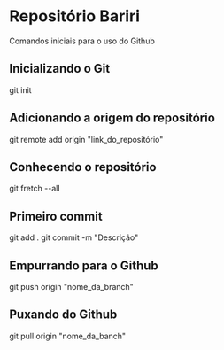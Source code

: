 # Repositório Bariri
Comandos iniciais para o uso do Github

## Inicializando o Git
git init

## Adicionando a origem do repositório
git remote add origin "link_do_repositório"

## Conhecendo o repositório
git fretch --all

## Primeiro commit
git add . 
git commit -m "Descrição"

## Empurrando para o Github
git push origin "nome_da_branch"

## Puxando do Github
git pull origin "nome_da_banch"
